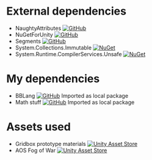 
# External dependencies

- NaughtyAttributes [![GitHub](https://img.shields.io/badge/GitHub-100000?style=flat&logo=github&logoColor=white)](https://github.com/dbrizov/NaughtyAttributes)
- NuGetForUnity [![GitHub](https://img.shields.io/badge/GitHub-100000?style=flat&logo=github&logoColor=white)](https://github.com/GlitchEnzo/NuGetForUnity)
- Segments [![GitHub](https://img.shields.io/badge/GitHub-100000?style=flat&logo=github&logoColor=white)](https://github.com/andrew-raphael-lukasik/segments)
- System.Collections.Immutable [![NuGet](https://img.shields.io/badge/NuGet-004880?style=flat&logo=nuget&logoColor=white)](https://www.nuget.org/packages/system.collections.immutable/)
- System.Runtime.CompilerServices.Unsafe [![NuGet](https://img.shields.io/badge/NuGet-004880?style=flat&logo=nuget&logoColor=white)](https://www.nuget.org/packages/system.runtime.compilerservices.unsafe/)

# My dependencies

- BBLang [![GitHub](https://img.shields.io/badge/GitHub-100000?style=flat&logo=github&logoColor=white)](https://github.com/BBpezsgo/Interpreter) Imported as local package
- Math stuff [![GitHub](https://img.shields.io/badge/GitHub-100000?style=flat&logo=github&logoColor=white)](https://github.com/BBpezsgo/Math) Imported as local package

# Assets used

- Gridbox prototype materials [![Unity Asset Store](https://img.shields.io/badge/Unity%20Asset%20Store-100000?style=flat&logo=unity&logoColor=white)](https://assetstore.unity.com/packages/2d/textures-materials/gridbox-prototype-materials-129127)
- AOS Fog of War [![Unity Asset Store](https://img.shields.io/badge/Unity%20Asset%20Store-100000?style=flat&logo=unity&logoColor=white)](https://assetstore.unity.com/packages/vfx/shaders/fullscreen-camera-effects/aos-fog-of-war-249249)
